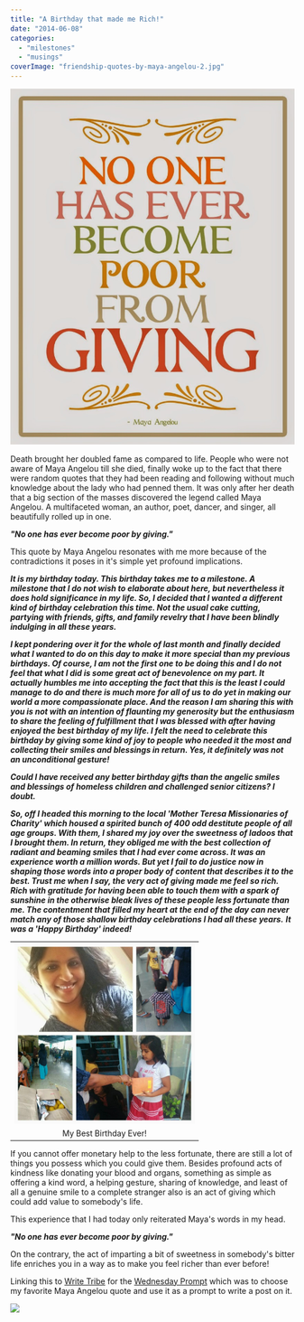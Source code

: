 ```yaml
---
title: "A Birthday that made me Rich!"
date: "2014-06-08"
categories: 
  - "milestones"
  - "musings"
coverImage: "friendship-quotes-by-maya-angelou-2.jpg"
---
```


[![](images/friendship-quotes-by-maya-angelou-2-819x1024.jpg)](http://ifsbutsandsetcs.com/wp-content/uploads/2014/06/friendship-quotes-by-maya-angelou-2-819x1024.jpg)

Death brought her doubled fame as compared to life. People who were not aware of Maya Angelou till she died, finally woke up to the fact that there were random quotes that they had been reading and following without much knowledge about the lady who had penned them. It was only after her death that a big section of the masses discovered the legend called Maya Angelou. A multifaceted woman, an author, poet, dancer, and singer, all beautifully rolled up in one.

**_"No one has ever become poor by giving."_** 

This quote by Maya Angelou resonates with me more because of the contradictions it poses in it's simple yet profound implications.

_**It is my birthday today. This birthday takes me to a milestone. A milestone that I do not wish to elaborate about here, but nevertheless it does hold significance in my life. So, I decided that I wanted a different kind of birthday celebration this time. Not the usual cake cutting, partying with friends, gifts, and family revelry that I have been blindly indulging in all these years.**_ 

_**I kept pondering over it for the whole of last month and finally decided what I wanted to do on this day to make it more special than my previous birthdays. Of course, I am not the first one to be doing this and I do not feel that what I did is some great act of benevolence on my part. It actually humbles me into accepting the fact that this is the least I could manage to do and there is much more for all of us to do yet in making our world a more compassionate place. And the reason I am sharing this with you is not with an intention of flaunting my generosity but the enthusiasm to share the feeling of fulfillment that I was blessed with after having enjoyed the best birthday of my life. I felt the need to celebrate this birthday by giving some kind of joy to people who needed it the most and collecting their smiles and blessings in return. Yes, it definitely was not an unconditional gesture!**_ 

_**Could I have received any better birthday gifts than the angelic smiles and blessings of homeless children and challenged senior citizens? I doubt.**_

_**So, off I headed this morning to the local 'Mother Teresa Missionaries of Charity' which housed a spirited bunch of 400 odd destitute people of all age groups. With them, I shared my joy over the sweetness of ladoos that I brought them. In return, they obliged me with the best collection of radiant and beaming smiles that I had ever come across. It was an experience worth a million words. But yet I fail to do justice now in shaping those words into a proper body of content that describes it to the best. Trust me when I say, the very act of giving made me feel so rich. Rich with gratitude for having been able to touch them with a spark of sunshine in the otherwise bleak lives of these people less fortunate than me. The contentment that filled my heart at the end of the day can never match any of those shallow birthday celebrations I had all these years.**_ _**It was a 'Happy Birthday' indeed!**_

<table class="tr-caption-container" style="margin-left: auto; margin-right: auto; text-align: center;" cellspacing="0" cellpadding="0" align="center"><tbody><tr><td style="text-align: center;"><a style="margin-left: auto; margin-right: auto;" href="http://ifsbutsandsetcs.com/wp-content/uploads/2014/06/bday.jpg"><img src="images/bday.jpg" width="320" height="320" border="0"></a></td></tr><tr><td class="tr-caption" style="text-align: center;">My Best Birthday Ever!</td></tr></tbody></table>

If you cannot offer monetary help to the less fortunate, there are still a lot of things you possess which you could give them. Besides profound acts of kindness like donating your blood and organs, something as simple as offering a kind word, a helping gesture, sharing of knowledge, and least of all a genuine smile to a complete stranger also is an act of giving which could add value to somebody's life.

This experience that I had today only reiterated Maya's words in my head.

**_"No one has ever become poor by giving."_** 

On the contrary, the act of imparting a bit of sweetness in somebody's bitter life enriches you in a way as to make you feel richer than ever before!

Linking this to [Write Tribe](http://writetribe.com/) for the [Wednesday Prompt](http://writetribe.com/maya-angelou-wednesday-prompt/) which was to choose my favorite Maya Angelou quote and use it as a prompt to write a post on it.

[![](images/wt1.jpg)](http://ifsbutsandsetcs.com/wp-content/uploads/2014/06/wt1.jpg)
